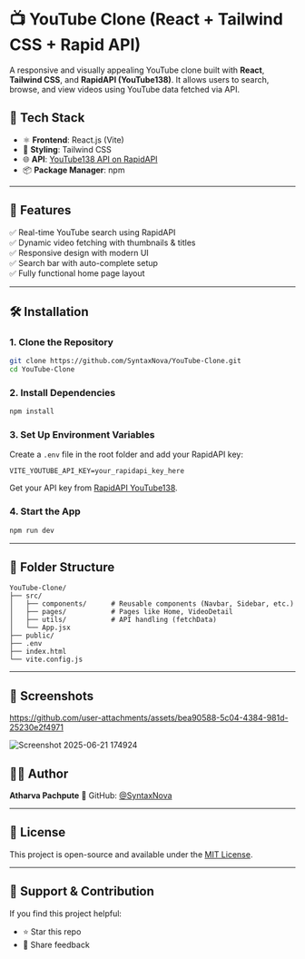 # 📺 YouTube Clone (React + Tailwind CSS + Rapid API)

A responsive and visually appealing YouTube clone built with **React**, **Tailwind CSS**, and **RapidAPI (YouTube138)**. It allows users to search, browse, and view videos using YouTube data fetched via API.

## 🚀 Tech Stack

- ⚛️ **Frontend**: React.js (Vite)
- 🎨 **Styling**: Tailwind CSS
- 🌐 **API**: [YouTube138 API on RapidAPI](https://rapidapi.com/glavier/api/youtube138/)
- 📦 **Package Manager**: npm

---

## 🧩 Features

✅ Real-time YouTube search using RapidAPI  
✅ Dynamic video fetching with thumbnails & titles  
✅ Responsive design with modern UI  
✅ Search bar with auto-complete setup  
✅ Fully functional home page layout

---

## 🛠️ Installation

### 1. Clone the Repository

```bash
git clone https://github.com/SyntaxNova/YouTube-Clone.git
cd YouTube-Clone
````

### 2. Install Dependencies

```bash
npm install
```

### 3. Set Up Environment Variables

Create a `.env` file in the root folder and add your RapidAPI key:

```env
VITE_YOUTUBE_API_KEY=your_rapidapi_key_here
```

Get your API key from [RapidAPI YouTube138](https://rapidapi.com/glavier/api/youtube138/).

### 4. Start the App

```bash
npm run dev
```

---

## 📁 Folder Structure

```
YouTube-Clone/
├── src/
│   ├── components/      # Reusable components (Navbar, Sidebar, etc.)
│   ├── pages/           # Pages like Home, VideoDetail
│   ├── utils/           # API handling (fetchData)
│   └── App.jsx
├── public/
├── .env
├── index.html
└── vite.config.js
```

---

## 📸 Screenshots

https://github.com/user-attachments/assets/bea90588-5c04-4384-981d-25230e2f4971

![Screenshot 2025-06-21 174924](https://github.com/user-attachments/assets/ebdf3935-d4e1-485a-8321-2d620cfde500)

## 🙋‍♂️ Author

**Atharva Pachpute**
📌 GitHub: [@SyntaxNova](https://github.com/SyntaxNova)

---

## 📜 License

This project is open-source and available under the [MIT License](LICENSE).

---

## 🙌 Support & Contribution

If you find this project helpful:

* ⭐ Star this repo
* 💬 Share feedback
